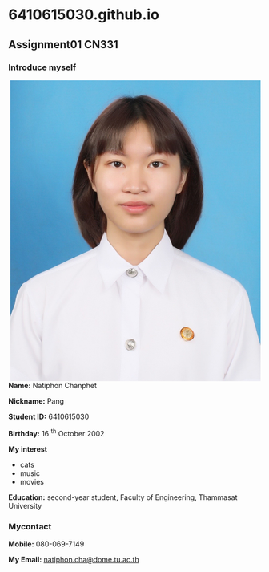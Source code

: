 # 6410615030.github.io
## Assignment01 CN331
### Introduce myself

<img src="myPicture.jpg" width="500" align="right" />


**Name:** Natiphon Chanphet

**Nickname:** Pang

**Student ID:** 6410615030

**Birthday:** 16 <sup>th</sup>  October 2002

**My interest** 
- cats
- music
- movies

**Education:** second-year student, Faculty of Engineering, Thammasat University





### Mycontact
**Mobile:** 080-069-7149

**My Email:** <a href="mailto:natiphon.cha@dome.tu.ac.th">natiphon.cha@dome.tu.ac.th</a>


